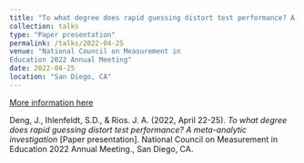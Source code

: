 ```yaml
---
title: "To what degree does rapid guessing distort test performance? A meta-analytic investigation"
collection: talks
type: "Paper presentation"
permalink: /talks/2022-04-25
venue: "National Council on Measurement in 
Education 2022 Annual Meeting"
date: 2022-04-25
location: "San Diego, CA"
---
```


[More information here](https://twitter.com/JosephRiosPhD/status/1519691773655719945)

Deng, J., Ihlenfeldt, S.D., & Rios. J. A. (2022, April 22-25). <i>To what degree does rapid guessing distort test performance? A meta-analytic investigation </i>[Paper presentation]. National Council on Measurement in 
Education 2022 Annual Meeting., San Diego, CA. 
